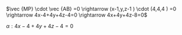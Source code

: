 $\vec {MP} \cdot \vec {AB} =0 \rightarrow  (x-1,y,z-1  ) \cdot (4,4,4  ) =0 \rightarrow 4x-4+4y+4z-4=0 \rightarrow 4x+4y+4z-8=0$

$\alpha:4x-4+4y+4z-4=0$